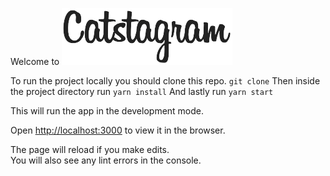 Welcome to ![](src/assets/CatstagramLogo.png)


To run the project locally you should clone this repo. `git clone`
Then inside the project directory run `yarn install` 
And lastly run `yarn start`

This will run the app in the development mode.<br />

Open [http://localhost:3000](http://localhost:3000) to view it in the browser.

The page will reload if you make edits.<br />
You will also see any lint errors in the console.
